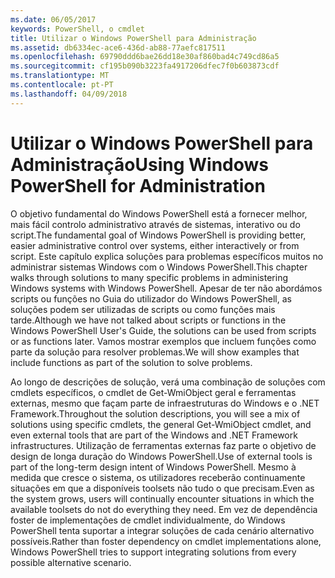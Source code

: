 ```yaml
---
ms.date: 06/05/2017
keywords: PowerShell, o cmdlet
title: Utilizar o Windows PowerShell para Administração
ms.assetid: db6334ec-ace6-436d-ab88-77aefc817511
ms.openlocfilehash: 69790ddd6bae26dd18e30af860bad4c749cd86a5
ms.sourcegitcommit: cf195b090b3223fa4917206dfec7f0b603873cdf
ms.translationtype: MT
ms.contentlocale: pt-PT
ms.lasthandoff: 04/09/2018
---
```

# <a name="using-windows-powershell-for-administration"></a><span data-ttu-id="c5e28-103">Utilizar o Windows PowerShell para Administração</span><span class="sxs-lookup"><span data-stu-id="c5e28-103">Using Windows PowerShell for Administration</span></span>
<span data-ttu-id="c5e28-104">O objetivo fundamental do Windows PowerShell está a fornecer melhor, mais fácil controlo administrativo através de sistemas, interativo ou do script.</span><span class="sxs-lookup"><span data-stu-id="c5e28-104">The fundamental goal of Windows PowerShell is providing better, easier administrative control over systems, either interactively or from script.</span></span> <span data-ttu-id="c5e28-105">Este capítulo explica soluções para problemas específicos muitos no administrar sistemas Windows com o Windows PowerShell.</span><span class="sxs-lookup"><span data-stu-id="c5e28-105">This chapter walks through solutions to many specific problems in administering Windows systems with Windows PowerShell.</span></span> <span data-ttu-id="c5e28-106">Apesar de ter não abordámos scripts ou funções no Guia do utilizador do Windows PowerShell, as soluções podem ser utilizadas de scripts ou como funções mais tarde.</span><span class="sxs-lookup"><span data-stu-id="c5e28-106">Although we have not talked about scripts or functions in the Windows PowerShell User's Guide, the solutions can be used from scripts or as functions later.</span></span> <span data-ttu-id="c5e28-107">Vamos mostrar exemplos que incluem funções como parte da solução para resolver problemas.</span><span class="sxs-lookup"><span data-stu-id="c5e28-107">We will show examples that include functions as part of the solution to solve problems.</span></span>

<span data-ttu-id="c5e28-108">Ao longo de descrições de solução, verá uma combinação de soluções com cmdlets específicos, o cmdlet de Get-WmiObject geral e ferramentas externas, mesmo que façam parte de infraestruturas do Windows e o .NET Framework.</span><span class="sxs-lookup"><span data-stu-id="c5e28-108">Throughout the solution descriptions, you will see a mix of solutions using specific cmdlets, the general Get-WmiObject cmdlet, and even external tools that are part of the Windows and .NET Framework infrastructures.</span></span> <span data-ttu-id="c5e28-109">Utilização de ferramentas externas faz parte o objetivo de design de longa duração do Windows PowerShell.</span><span class="sxs-lookup"><span data-stu-id="c5e28-109">Use of external tools is part of the long-term design intent of Windows PowerShell.</span></span> <span data-ttu-id="c5e28-110">Mesmo à medida que cresce o sistema, os utilizadores receberão continuamente situações em que a disponíveis toolsets não tudo o que precisam.</span><span class="sxs-lookup"><span data-stu-id="c5e28-110">Even as the system grows, users will continually encounter situations in which the available toolsets do not do everything they need.</span></span> <span data-ttu-id="c5e28-111">Em vez de dependência foster de implementações de cmdlet individualmente, do Windows PowerShell tenta suportar a integrar soluções de cada cenário alternativo possíveis.</span><span class="sxs-lookup"><span data-stu-id="c5e28-111">Rather than foster dependency on cmdlet implementations alone, Windows PowerShell tries to support integrating solutions from every possible alternative scenario.</span></span>
